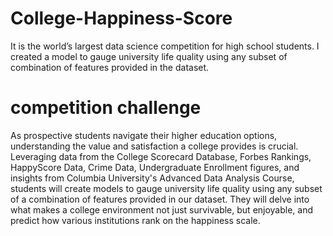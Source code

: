 # College-Happiness-Score
It is the world’s largest data science competition for high school students. I created a model to gauge university life quality using any subset of combination of features provided in the dataset. 
# competition challenge 
As prospective students navigate their higher education options, understanding the value and satisfaction a college provides is crucial. Leveraging data from the College Scorecard Database, Forbes Rankings, HappyScore Data, Crime Data, Undergraduate Enrollment figures, and insights from Columbia University's Advanced Data Analysis Course, students will create models to gauge university life quality using any subset of a combination of features provided in our dataset. They will delve into what makes a college environment not just survivable, but enjoyable, and predict how various institutions rank on the happiness scale.
